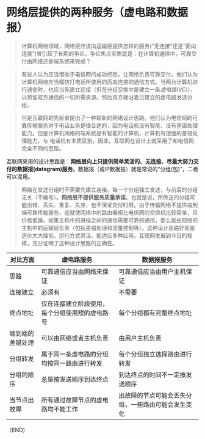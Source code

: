 # 网络层提供的两种服务（虚电路和数据报）    

> 计算机网络领域，网络层应该向运输层提供怎样的服务(“无连接”还是“面向连接”)曾引起了长期的争论。争论焦点实质就是：在计算机通信中，可靠交付由网络还是端系统来完成？    

> 有些人认为应当借助于电信网的成功经验，让网络负责可靠交付。他们认为计算机网络应当模仿打电话所使用的面向连接的通信方式。当两台计算机进行通信时，也应当先建立连接（但在分组交换中是建立一条*虚电路(VC)*），以预留双方通信的一切所需资源。然后双方就沿着已建立的虚电路发送分组。    

> 但是互联网的先驱者提出了一种崭新的网络设计思路。他们认为电信网的可靠传输服务对于电话业务是很合适的，因为电话机没有智能，没有差错处理能力。但是计算机网络的端系统是有智能的计算机，计算机有很强的差错处理能力，与 电话机有本质区别。因此，互联网在设计上就采用了和电信网完全不同的思路。    


互联网采用的设计思路是：**网络层向上只提供简单灵活的、无连接、尽最大努力交付的数据报(datagram)服务**。数据报（或IP数据报）就是常说的“分组(包)”，二者可以混用。    

> 网络在发送分组时不需要先建立连接。每一个分组独立发送，与前后的分组无关（不编号）。**网络层不提供服务质量承诺**。也就是说，所传送的分组可能出错、丢失、重复、失序，也不保证交付时限。由于传输网络不提供端到端可靠传输服务，这就使网络中的路由器相比电信网的交换机比较简单，且价格低廉。如果主机中的进程之间的通信需要可靠的通信，那么就由网络的主机中的运输层负责（包括差错处理和流量控制等）。这种设计思路好处是造价大大降低、运行方式灵活、能适应多种应用。互联网发展到今日的规模，充分证明了这种设计思路的正确性。    


|对比方面|虚电路服务|数据报服务|
|-|-|-|
|思路|可靠通信应当由网络来保证|可靠通信应当由用户主机保证|
|连接建立|必须有|不需要|
|终点地址|仅在连接建立阶段使用，每个分组使用短的虚电路号|每个分组都有完整终点地址|
|端到端的差错处理|可以由网络或者主机负责|由用户主机负责|
|分组转发|属于同一条虚电路的分组均按同一路由进行转发|每个分组独立选择路由进行转发|
|分组的顺序|总是按发送顺序到达终点|到达终点的时间不一定按发送顺序|
|当节点出故障|所有通过故障节点的虚电路均不能工作|出故障的节点可能会丢失分组，一些路由可能会发生变化|  


（END）  